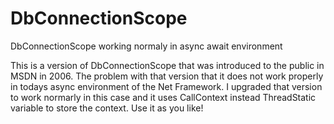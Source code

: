 # DbConnectionScope
DbConnectionScope working normaly in async await environment

This is a version of DbConnectionScope that was introduced to the public in MSDN in 2006.
The problem with that version that it does not work properly in todays async environment of the Net Framework.
I upgraded that version to work normarly in this case and it uses CallContext instead ThreadStatic variable to store
the context.
Use it as you like!
